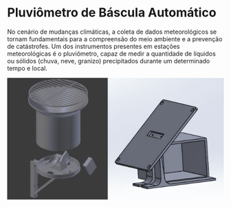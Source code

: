 # Pluviômetro de Báscula Automático
No cenário de mudanças climáticas, a coleta de dados meteorológicos se tornam fundamentais para a compreensão do meio ambiente e a prevenção de catástrofes. Um dos instrumentos presentes em estações meteorológicas é o pluviômetro, capaz de medir a quantidade de líquidos ou sólidos (chuva, neve, granizo) precipitados durante um determinado tempo e local.

<img alt = "Prototipos" src = "https://github.com/HAzCKz/Pluviometro_Digital/blob/main/img/img_prototipo.png"/>

